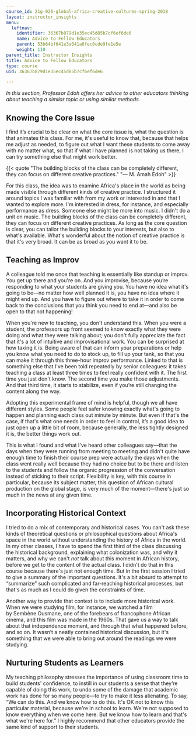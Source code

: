 ```yaml
---
course_id: 21g-026-global-africa-creative-cultures-spring-2018
layout: instructor_insights
menu:
  leftnav:
    identifier: 36367b879d1e35ec45d85b7cf6ef6de6
    name: Advice to Fellow Educators
    parent: 53b64bf641e3a041a6fec0cde9fe1e5e
    weight: 110
parent_title: Instructor Insights
title: Advice to Fellow Educators
type: course
uid: 36367b879d1e35ec45d85b7cf6ef6de6

---
```


_In this section, Professor Edoh offers her advice to other educators thinking about teaching a similar topic or using similar methods._

Knowing the Core Issue
----------------------

I find it’s crucial to be clear on what the core issue is, what the question is that animates this class. For me, it's useful to know that, because that helps me adjust as needed, to figure out what I want these students to come away with no matter what, so that if what I have planned is not taking us there, I can try something else that might work better.

{{< quote "The building blocks of the class can be completely different, they can focus on different creative practices." "— M. Amah Edoh" >}}

For this class, the idea was to examine Africa's place in the world as being made visible through different kinds of creative practice. I structured it around topics I was familiar with from my work or interested in and that I wanted to explore more. I'm interested in dress, for instance, and especially performance as dress. Someone else might be more into music. I didn't do a unit on music. The building blocks of the class can be completely different, they can focus on different creative practices. As long as the core question is clear, you can tailor the building blocks to your interests, but also to what's available. What's wonderful about the notion of creative practice is that it's very broad. It can be as broad as you want it to be.

Teaching as Improv
------------------

A colleague told me once that teaching is essentially like standup or improv. You get up there and you're on. And you improvise, because you’re responding to what your students are giving you. You have no idea what it's going to be—no matter how well planned it is, you have no idea where it might end up. And you have to figure out where to take it in order to come back to the conclusions that you think you need to end at—and also be open to that not happening!

When you're new to teaching, you don't understand this. When you were a student, the professors up front seemed to know exactly what they were doing and what they were talking about; you don't fully appreciate the fact that it's a lot of intuitive and improvisational work. You can be surprised at how taxing it is. Being aware of that can inform your preparations or help you know what you need to do to stock up, to fill up your tank, so that you can make it through this three-hour improv performance. Linked to that is something else that I've been told repeatedly by senior colleagues: it takes teaching a class at least three times to feel really confident with it. The first time you just don't know. The second time you make those adjustments. And that third time, it starts to stabilize, even if you’re still changing the content along the way.

Adopting this experimental frame of mind is helpful, though we all have different styles. Some people feel safer knowing exactly what's going to happen and planning each class out minute by minute. But even if that's the case, if that's what one needs in order to feel in control, it’s a good idea to just open up a little bit of room, because generally, the less tightly designed it is, the better things work out.

This is what I found and what I've heard other colleagues say—that the days when they were running from meeting to meeting and didn't quite have enough time to finish their course prep were actually the days when the class went really well because they had no choice but to be there and listen to the students and follow the organic progression of the conversation instead of sticking to their script. Flexibility is key, with this course in particular, because its subject matter, this question of African cultural production on the global stage, is very much of the moment—there's just so much in the news at any given time.

Incorporating Historical Context
--------------------------------

I tried to do a mix of contemporary and historical cases. You can't ask these kinds of theoretical questions or philosophical questions about Africa's space in the world without understanding the history of Africa in the world. In my other classes, I have to spend the first third of the class discussing the historical background, explaining what colonization was, and why it matters, and why we can't _not_ talk about this moment in African history, before we get to the content of the actual class. I didn't do that in this course because there's just not enough time. But in the first session I tried to give a summary of the important questions. It's a bit absurd to attempt to “summarize” such complicated and far-reaching historical processes, but that's as much as I could do given the constraints of time.

Another way to provide that context is to include more historical work. When we were studying film, for instance, we watched a film by Sembène Ousmane, one of the forebears of francophone African cinema, and this film was made in the 1960s. That gave us a way to talk about that independence moment, and through that what happened before, and so on. It wasn’t a neatly contained historical discussion, but it's something that we were able to bring out around the readings we were studying.

Nurturing Students as Learners
------------------------------

My teaching philosophy stresses the importance of using classroom time to build students' confidence, to instill in our students a sense that they’re capable of doing this work, to undo some of the damage that academic work has done for so many people—to try to make it less alienating. To say, “We can do this. And we know how to do this. It's OK not to know this particular material, because we're in school to learn. We're not supposed to know everything when we come here. But we know how to learn and that's what we're here for.” I highly recommend that other educators provide the same kind of support to their students.